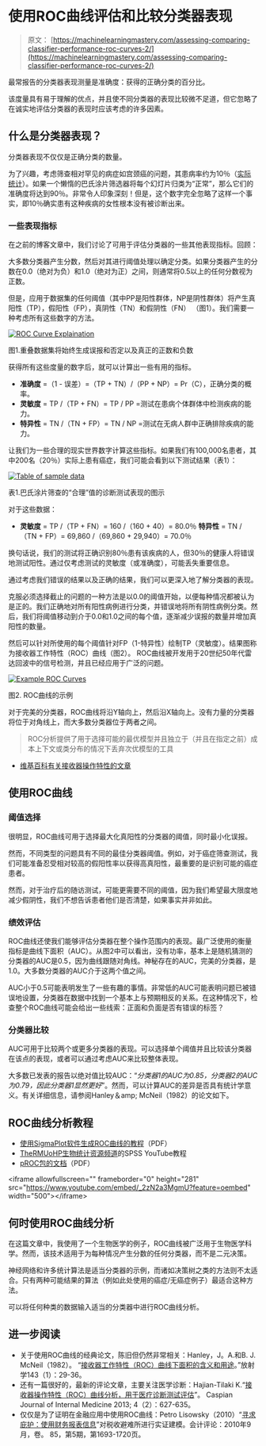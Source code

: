 # 使用ROC曲线评估和比较分类器表现

> 原文： [https://machinelearningmastery.com/assessing-comparing-classifier-performance-roc-curves-2/](https://machinelearningmastery.com/assessing-comparing-classifier-performance-roc-curves-2/)

最常报告的分类器表现测量是准确度：获得的正确分类的百分比。

该度量具有易于理解的优点，并且使不同分类器的表现比较微不足道，但它忽略了在诚实地评估分类器的表现时应该考虑的许多因素。

## 什么是分类器表现？

分类器表现不仅仅是正确分类的数量。

为了兴趣，考虑筛查相对罕见的病症如宫颈癌的问题，其患病率约为10％（[实际统计](http://www.cancerresearchuk.org/cancer-info/cancerstats/types/cervix/incidence/uk-cervical-cancer-incidence-statistics)）。如果一个懒惰的巴氏涂片筛选器将每个幻灯片归类为“正常”，那么它们的准确度将达到90％。非常令人印象深刻！但是，这个数字完全忽略了这样一个事实，即10％确实患有这种疾病的女性根本没有被诊断出来。

### 一些表现指标

在之前的博客文章中，我们讨论了可用于评估分类器的一些其他表现指标。回顾：

大多数分类器产生分数，然后对其进行阈值处理以确定分类。如果分类器产生的分数在0.0（绝对为负）和1.0（绝对为正）之间，则通常将0.5以上的任何分数视为正数。

但是，应用于数据集的任何阈值（其中PP是阳性群体，NP是阴性群体）将产生真阳性（TP），假阳性（FP），真阴性（TN）和假阴性（FN） （图1）。我们需要一种考虑所有这些数字的方法。

[![ROC Curve Explaination](img/df79b24f4bd4a610b7985c177240e4c7.jpg)](https://3qeqpr26caki16dnhd19sv6by6v-wpengine.netdna-ssl.com/wp-content/uploads/2014/11/ROC1.png)

图1.重叠数据集将始终生成误报和否定以及真正的正数和负数

获得所有这些度量的数字后，就可以计算出一些有用的指标。

*   **准确度** =（1 - 误差）=（TP + TN）/（PP + NP）= Pr（C），正确分类的概率。
*   **灵敏度** = TP /（TP + FN）= TP / PP =测试在患病个体群体中检测疾病的能力。
*   **特异性** = TN /（TN + FP）= TN / NP =测试在无病人群中正确排除疾病的能力。

让我们为一些合理的现实世界数字计算这些指标。如果我们有100,000名患者，其中200名（20％）实际上患有癌症，我们可能会看到以下测试结果（表1）：

[![Table of sample data](img/f3b3efa1d15a9cd160194d0d62de8f13.jpg)](https://3qeqpr26caki16dnhd19sv6by6v-wpengine.netdna-ssl.com/wp-content/uploads/2014/11/Table.png)

表1.巴氏涂片筛查的“合理”值的诊断测试表现的图示

对于这些数据：

*   **灵敏度** = TP /（TP + FN）= 160 /（160 + 40）= 80.0％
    **特异性** = TN /（TN + FP）= 69,860 /（69,860 + 29,940）= 70.0％

换句话说，我们的测试将正确识别80％患有该疾病的人，但30％的健康人将错误地测试阳性。通过仅考虑测试的灵敏度（或准确度），可能丢失重要信息。

通过考虑我们错误的结果以及正确的结果，我们可以更深入地了解分类器的表现。

克服必须选择截止的问题的一种方法是以0.0的阈值开始，以便每种情况都被认为是正的。我们正确地对所有阳性病例进行分类，并错误地将所有阴性病例分类。然后，我们将阈值移动到介于0.0和1.0之间的每个值，逐渐减少误报的数量并增加真阳性的数量。

然后可以针对所使用的每个阈值针对FP（1-特异性）绘制TP（灵敏度）。结果图称为接收器工作特性（ROC）曲线（图2）。 ROC曲线被开发用于20世纪50年代雷达回波中的信号检测，并且已经应用​​于广泛的问题。

[![Example ROC Curves](img/7abcb18fb49c85daaaf3923372d3b795.jpg)](https://3qeqpr26caki16dnhd19sv6by6v-wpengine.netdna-ssl.com/wp-content/uploads/2014/11/ROC2.png)

图2\. ROC曲线的示例

对于完美的分类器，ROC曲线将沿Y轴向上，然后沿X轴向上。没有力量的分类器将位于对角线上，而大多数分类器位于两者之间。

> ROC分析提供了用于选择可能的最优模型并且独立于（并且在指定之前）成本上下文或类分布的情况下丢弃次优模型的工具

- [维基百科有关接收器操作特性的文章](http://en.wikipedia.org/wiki/Receiver_operating_characteristic)

## 使用ROC曲线

### 阈值选择

很明显，ROC曲线可用于选择最大化真阳性的分类器的阈值，同时最小化误报。

然而，不同类型的问题具有不同的最佳分类器阈值。例如，对于癌症筛查测试，我们可能准备忍受相对较高的假阳性率以获得高真阳性，最重要的是识别可能的癌症患者。

然而，对于治疗后的随访测试，可能更需要不同的阈值，因为我们希望最大限度地减少假阴性，我们不想告诉患者他们是否清楚，如果事实并非如此。

### 绩效评估

ROC曲线还使我们能够评估分类器在整个操作范围内的表现。最广泛使用的衡量指标是曲线下面积（AUC）。从图2中可以看出，没有功率，基本上是随机猜测的分类器的AUC是0.5，因为曲线跟随对角线。神秘存在的AUC，完美的分类器，是1.0。大多数分类器的AUC介于这两个值之间。

AUC小于0.5可能表明发生了一些有趣的事情。非常低的AUC可能表明问题已被错误地设置，分类器在数据中找到一个基本上与预期相反的关系。在这种情况下，检查整个ROC曲线可能会给出一些线索：正面和负面是否有错误的标签？

### 分类器比较

AUC可用于比较两个或更多分类器的表现。可以选择单个阈值并且比较该分类器在该点的表现，或者可以通过考虑AUC来比较整体表现。

大多数已发表的报告以绝对值比较AUC：“_分类器1的AUC为0.85，分类器2的AUC为0.79，因此分类器1显然更好_”。然而，可以计算AUC的差异是否具有统计学意义。有关详细信息，请参阅Hanley＆amp; McNeil（1982）的论文如下。

## ROC曲线分析教程

*   [使用SigmaPlot软件生成ROC曲线的教程](http://www.sigmaplot.com/products/sigmaplot/ROC_Curves_Analysis.pdf)（PDF）
*   [TheRMUoHP生物统计资源频道](https://www.youtube.com/watch?v=_2zN2a3MgmU)的SPSS YouTube教程
*   [pROC包的文档](http://cran.r-project.org/web/packages/pROC/pROC.pdf)（PDF）

&lt;iframe allowfullscreen="" frameborder="0" height="281" src="https://www.youtube.com/embed/_2zN2a3MgmU?feature=oembed" width="500"&gt;&lt;/iframe&gt;

## 何时使用ROC曲线分析

在这篇文章中，我使用了一个生物医学的例子，ROC曲线被广泛用于生物医学科学。然而，该技术适用于为每种情况产生分数的任何分类器，而不是二元决策。

神经网络和许多统计算法是适当分类器的示例，而诸如决策树之类的方法则不太适合。只有两种可能结果的算法（例如此处使用的癌症/无癌症例子）最适合这种方法。

可以将任何种类的数据输入适当的分类器中进行ROC曲线分析。

## 进一步阅读

*   关于使用ROC曲线的经典论文，陈旧但仍然非常相关：Hanley，J。A.和B. J. McNeil（1982）。 “[接收器工作特性（ROC）曲线下面积的含义和用途](http://www.med.mcgill.ca/epidemiology/Hanley/software/Hanley_McNeil_Radiology_82.pdf)。”放射学143（1）：29-36。
*   还有一篇很好的，最新的评论文章，主要关注医学诊断：Hajian-Tilaki K.“[接收器操作特性（ROC）曲线分析，用于医疗诊断测试评估](http://www.ncbi.nlm.nih.gov/pmc/articles/PMC3755824/)”。 Caspian Journal of Internal Medicine 2013; 4（2）：627-635。
*   仅仅是为了证明在金融应用中使用ROC曲线：Petro Lisowsky（2010）“[寻求庇护：使用财务报表信息](http://www.researchgate.net/publication/228281204_Seeking_Shelter_Empirically_Modeling_Tax_Shelters_Using_Financial_Statement_Information/file/60b7d51ffaecc015a2.pdf)”对税收避难所进行实证建模。会计评论：2010年9月，卷。 85，第5期，第1693-1720页。